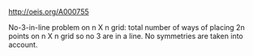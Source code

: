 http://oeis.org/A000755

No-3-in-line problem on n X n grid: total number of ways of placing 2n points on n X n grid so no 3 are in a line. No symmetries are taken into account.

